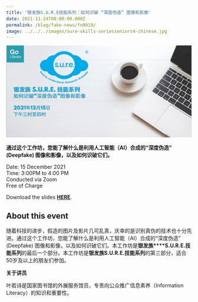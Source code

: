 ```yaml
---
title: '银发族S.U.R.E技能系列：如何识破 “深度伪造” 图像和影像'
date: 2021-11-24T00:00:00.000Z
permalink: /blog/fake-news/fn0019/
image: ../../../images/sure-skills-seriesseniors4-chinese.jpg
---
```


![](../../../images/sure-skills-seriesseniors4-chinese.jpg)

**通过这个工作坊，您能了解什么是利用人工智能（AI）合成的“深度伪造” (Deepfake) 图像和影像，以及如何识破它们。**

Date: 15 December 2021 <br>Time: 3:00PM to 4:00 PM<br>Conducted via Zoom<br>Free of Charge

Download the slides **[HERE](https://go.gov.sg/nlb-sure-15dec2021-slides)**.

## About this event

随着科技的进步，假造的图片及影片几可乱真，庆幸的是识别真伪的技术也十分先进。通过这个工作坊，您能了解什么是利用人工智能（AI）合成的“深度伪造” (Deepfake) 图像和影像，以及如何识破它们。本工作坊是**银发族****S.U.R.E.技能系列**的最后一个部分。本工作坊是**银发族S.U.R.E.技能系列**的第三部分，适合50岁及以上的朋友们参加。

**关于讲员**

叶若诗是国家图书馆的外展服务馆员，专责向公众推广信息素养（Information Literacy）的知识和重要性。